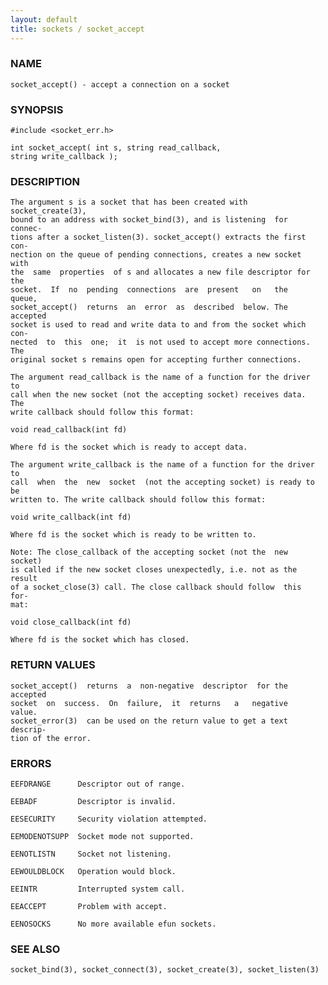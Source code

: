 ```yaml
---
layout: default
title: sockets / socket_accept
---
```






### NAME
    socket_accept() - accept a connection on a socket


### SYNOPSIS
    #include <socket_err.h>

    int socket_accept( int s, string read_callback,
    string write_callback );


### DESCRIPTION
    The argument s is a socket that has been created with socket_create(3),
    bound to an address with socket_bind(3), and is listening  for  connec‐
    tions after a socket_listen(3). socket_accept() extracts the first con‐
    nection on the queue of pending connections, creates a new socket  with
    the  same  properties  of s and allocates a new file descriptor for the
    socket.  If  no  pending  connections  are  present   on   the   queue,
    socket_accept()  returns  an  error  as  described  below. The accepted
    socket is used to read and write data to and from the socket which con‐
    nected  to  this  one;  it  is not used to accept more connections. The
    original socket s remains open for accepting further connections.

    The argument read_callback is the name of a function for the driver  to
    call when the new socket (not the accepting socket) receives data.  The
    write callback should follow this format:

    void read_callback(int fd)

    Where fd is the socket which is ready to accept data.

    The argument write_callback is the name of a function for the driver to
    call  when  the  new  socket  (not the accepting socket) is ready to be
    written to. The write callback should follow this format:

    void write_callback(int fd)

    Where fd is the socket which is ready to be written to.

    Note: The close_callback of the accepting socket (not the  new  socket)
    is called if the new socket closes unexpectedly, i.e. not as the result
    of a socket_close(3) call. The close callback should follow  this  for‐
    mat:

    void close_callback(int fd)

    Where fd is the socket which has closed.


### RETURN VALUES
    socket_accept()  returns  a  non-negative  descriptor  for the accepted
    socket  on  success.  On  failure,  it  returns   a   negative   value.
    socket_error(3)  can be used on the return value to get a text descrip‐
    tion of the error.


### ERRORS
    EEFDRANGE      Descriptor out of range.

    EEBADF         Descriptor is invalid.

    EESECURITY     Security violation attempted.

    EEMODENOTSUPP  Socket mode not supported.

    EENOTLISTN     Socket not listening.

    EEWOULDBLOCK   Operation would block.

    EEINTR         Interrupted system call.

    EEACCEPT       Problem with accept.

    EENOSOCKS      No more available efun sockets.


### SEE ALSO
    socket_bind(3), socket_connect(3), socket_create(3), socket_listen(3)



